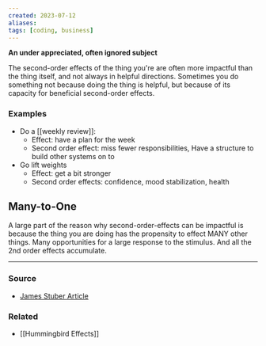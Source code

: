 ```yaml
---
created: 2023-07-12
aliases: 
tags: [coding, business]
---
```

**An under appreciated, often ignored subject**

The second-order effects of the thing you're are often more impactful than the thing itself, and not always in helpful directions. Sometimes you do something not because doing the thing is helpful, but because of its capacity for beneficial second-order effects.
### Examples
- Do a [[weekly review]]:
	- Effect: have a plan for the week
	- Second order effect: miss fewer responsibilities, Have a structure to build other systems on to
- Go lift weights
	- Effect: get a bit stronger
	- Second order effects: confidence, mood stabilization, health

## Many-to-One
A large part of the reason why second-order-effects can be impactful is because the thing you are doing has the propensity to effect MANY other things. Many opportunities for a large response to the stimulus. And all the 2nd order effects accumulate.

****
### Source
- [James Stuber Article](https://www.jamesstuber.com/second-order-effects/)

### Related
- [[Hummingbird Effects]]
